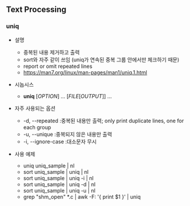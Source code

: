 ## Text Processing

### uniq
* 설명
    - 중복된 내용 제거하고 출력
    - sort와 자주 같이 쓰임 (uniq가 연속된 중복 그룹 안에서만 체크하기 때문)
    - report or omit repeated lines
    - https://man7.org/linux/man-pages/man1/uniq.1.html

* 시놉시스
    - **uniq** [*OPTION*] ... [*FILE*[*OUTPUT*]] ...

* 자주 사용되는 옵션
    - -d, --repeated    :중복된 내용만 출력; only print duplicate lines, one for each group
    - -u, --unique  :중복되지 않은 내용만 출력
    - -i, --ignore-case :대소문자 무시

* 사용 예제
    - uniq uniq_sample | nl
    - sort uniq_sample | uniq | nl
    - sort uniq_sample | uniq -i | nl
    - sort uniq_sample | uniq -d | nl
    - sort uniq_sample | uniq -u | nl
    - grep "shm_open" *.c | awk -F: '{ print $1 }' | uniq